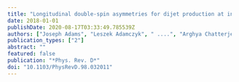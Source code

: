 ```yaml
---
title: "Longitudinal double-spin asymmetries for dijet production at intermediate pseudorapidity in polarized $pp$ collisions at $sqrts=$ 200 GeV"
date: 2018-01-01
publishDate: 2020-08-17T03:33:49.785539Z
authors: ["Joseph Adams", "Leszek Adamczyk", " ....", "Arghya Chatterjee", "others [STAR Collaboration]"]
publication_types: ["2"]
abstract: ""
featured: false
publication: "*Phys. Rev. D*"
doi: "10.1103/PhysRevD.98.032011"
---
```


